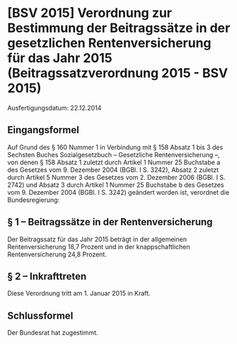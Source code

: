 # [BSV 2015] Verordnung zur Bestimmung der Beitragssätze in der gesetzlichen Rentenversicherung für das Jahr 2015  (Beitragssatzverordnung 2015 - BSV 2015)

Ausfertigungsdatum: 22.12.2014

 

## Eingangsformel

Auf Grund des § 160 Nummer 1 in Verbindung mit § 158 Absatz 1 bis 3 des Sechsten Buches Sozialgesetzbuch – Gesetzliche Rentenversicherung –, von denen § 158 Absatz 1 zuletzt durch Artikel 1 Nummer 25 Buchstabe a des Gesetzes vom 9. Dezember 2004 (BGBl. I S. 3242), Absatz 2 zuletzt durch Artikel 5 Nummer 3 des Gesetzes vom 2. Dezember 2006 (BGBl. I S. 2742) und Absatz 3 durch Artikel 1 Nummer 25 Buchstabe b des Gesetzes vom 9. Dezember 2004 (BGBl. I S. 3242) geändert worden ist, verordnet die Bundesregierung:


## § 1 – Beitragssätze in der Rentenversicherung

Der Beitragssatz für das Jahr 2015 beträgt in der allgemeinen Rentenversicherung 18,7 Prozent und in der knappschaftlichen Rentenversicherung 24,8 Prozent.


## § 2 – Inkrafttreten

Diese Verordnung tritt am 1. Januar 2015 in Kraft.


## Schlussformel

Der Bundesrat hat zugestimmt.

